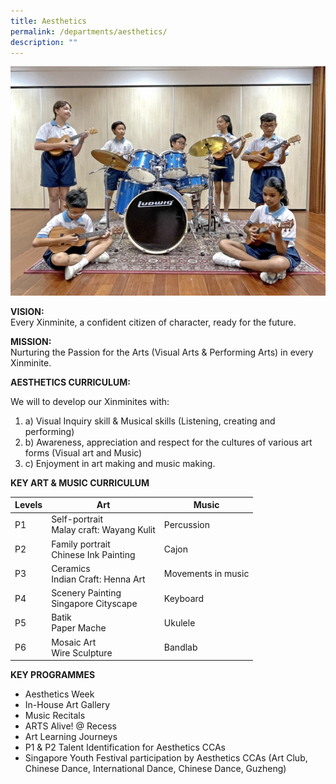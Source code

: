 ```yaml
---
title: Aesthetics
permalink: /departments/aesthetics/
description: ""
---
```

![](/images/Department%20Pics/aesthetics%20s.jpg)






**VISION:**  
Every Xinminite, a confident citizen of character, ready for the future.

**MISSION:**    
Nurturing the Passion for the Arts (Visual Arts &amp; Performing Arts) in every Xinminite.

**AESTHETICS CURRICULUM:**

We will to develop our Xinminites with:

1.  a) Visual Inquiry skill &amp; Musical skills (Listening, creating and performing)
2.  b) Awareness, appreciation and respect for the cultures of various art forms (Visual art and Music)
3.  c) Enjoyment in art making and music making.

**KEY ART &amp; MUSIC CURRICULUM**

| Levels 	| Art 	| Music 	|
|---	|---	|---	|
| P1 	| Self-portrait<br>Malay craft: Wayang Kulit 	| Percussion 	|
| P2 	| Family portrait<br>Chinese Ink Painting 	| Cajon 	|
| P3 	| Ceramics<br>Indian Craft: Henna Art 	| Movements in music 	|
| P4 	| Scenery Painting<br>Singapore Cityscape 	| Keyboard 	|
| P5 	| Batik<br>Paper Mache 	| Ukulele 	|
| P6 	| Mosaic Art<br>Wire Sculpture 	| Bandlab 	|

**KEY PROGRAMMES**

*   Aesthetics Week
*   In-House Art Gallery
*   Music Recitals
*   ARTS Alive! @ Recess
*   Art Learning Journeys
*   P1 &amp; P2 Talent Identification for Aesthetics CCAs
*   Singapore Youth Festival participation by Aesthetics CCAs (Art Club, Chinese Dance, International Dance, Chinese Dance, Guzheng)